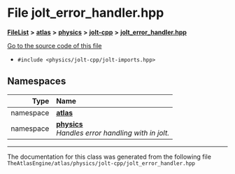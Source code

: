 

# File jolt\_error\_handler.hpp



[**FileList**](files.md) **>** [**atlas**](dir_1e6ffef027cfcf7ded3287660b505c9f.md) **>** [**physics**](dir_40e4880a491f87475db52b6f14fdb765.md) **>** [**jolt-cpp**](dir_4275702edcca8362402a3c9bf0161df7.md) **>** [**jolt\_error\_handler.hpp**](jolt__error__handler_8hpp.md)

[Go to the source code of this file](jolt__error__handler_8hpp_source.md)



* `#include <physics/jolt-cpp/jolt-imports.hpp>`













## Namespaces

| Type | Name |
| ---: | :--- |
| namespace | [**atlas**](namespaceatlas.md) <br> |
| namespace | [**physics**](namespaceatlas_1_1physics.md) <br>_Handles error handling with in jolt._  |





















































------------------------------
The documentation for this class was generated from the following file `TheAtlasEngine/atlas/physics/jolt-cpp/jolt_error_handler.hpp`

